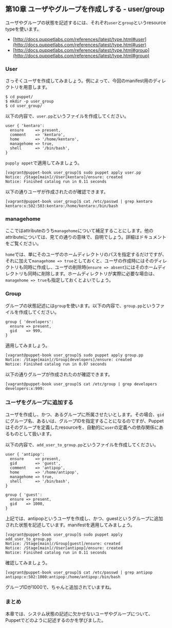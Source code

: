 ## 第10章 ユーザやグループを作成しする - user/group

ユーザやグループの状態を記述するには、それぞれ`user`と`group`というresource typeを使います。

  * [http://docs.puppetlabs.com/references/latest/type.html#user](http://docs.puppetlabs.com/references/latest/type.html#user)
  * [http://docs.puppetlabs.com/references/latest/type.html#group](http://docs.puppetlabs.com/references/latest/type.html#group)

### User

さっそくユーザを作成してみましょう。例によって、今回のmanifest用のディレクトリを用意します。
```
$ cd puppet/
$ mkdir -p user_group
$ cd user_group/
```

以下の内容で、`user.pp`というファイルを作成してください。

```
user { 'kentaro':
  ensure     => present,
  comment    => 'kentaro',
  home       => '/home/kentaro',
  managehome => true,
  shell      => '/bin/bash',
}
```

`pupply appet`で適用してみましょう。

```
[vagrant@puppet-book user_group]$ sudo puppet apply user.pp
Notice: /Stage[main]//User[kentaro]/ensure: created
Notice: Finished catalog run in 0.11 seconds
```

以下の通りユーザが作成されたのが確認できます。

```
[vagrant@puppet-book user_group]$ cat /etc/passwd | grep kentaro
kentaro:x:502:503:kentaro:/home/kentaro:/bin/bash
```

### managehome

ここではattributeのうち`managehome`について補足することにします。他のattributeについては、見ての通りの意味で、自明でしょう。詳細はドキュメントをご覧ください。

`home`では、単にそのユーザのホームディレクトリのパスを指定するだけですが、それに加えて`managehome => true`としておくと、ユーザの作成時にはそのディレクトリも同時に作成し、ユーザの削除時(`ensure => absent`)にはそのホームディレクトリも同時に削除します。ホームディレクトリが実際に必要な場合は、`managehome => true`も指定しておくとよいでしょう。

### Group

グループの状態記述には`group`を使います。以下の内容で、`group.pp`というファイルを作成してください。

```
group { 'developers':
  ensure => present,
  gid    => 999,
}
```

適用してみましょう。

```
[vagrant@puppet-book user_group]$ sudo puppet apply group.pp
Notice: /Stage[main]//Group[developers]/ensure: created
Notice: Finished catalog run in 0.07 seconds
```

以下の通りグループが作成されたのが確認できます。

```
[vagrant@puppet-book user_group]$ cat /etc/group | grep developers
developers:x:999:
```

### ユーザをグループに追加する

ユーザを作成し、かつ、あるグループに所属させたいとします。その場合、`gid`にグループ名、あるいは、グループIDを指定することになるのですが、Puppetはそのグループを定義したresourceを、自動的に`user`の定義への依存関係にあるものとして扱います。

以下の内容で、`add_user_to_group.pp`というファイルを作成してください。

```
user { 'antipop':
  ensure     => present,
  gid        => 'guest',
  comment    => 'antipop',
  home       => '/home/antipop',
  managehome => true,
  shell      => '/bin/bash',
}

group { 'guest':
  ensure => present,
  gid    => 1000,
}
```

上記では、antipopというユーザを作成し、かつ、guestというグループに追加された状態を記述しています。manifestを適用してみましょう。

```
[vagrant@puppet-book user_group]$ sudo puppet apply add_user_to_group.pp
Notice: /Stage[main]//Group[guest]/ensure: created
Notice: /Stage[main]//User[antipop]/ensure: created
Notice: Finished catalog run in 0.11 seconds
```

確認してみましょう。

```
[vagrant@puppet-book user_group]$ cat /etc/passwd | grep antipop
antipop:x:502:1000:antipop:/home/antipop:/bin/bash
```

グループIDが1000で、ちゃんと追加されていますね。

### まとめ

本章では、システム状態の記述に欠かせないユーザやグループについて、Puppetでどのように記述するのかを学びました。

